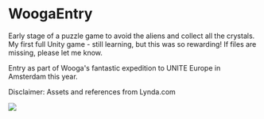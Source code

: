 # WoogaEntry
Early stage of a puzzle game to avoid the aliens and collect all the crystals. My first full Unity game - still learning, but this was so rewarding! If files are missing, please let me know. 

Entry as part of Wooga's fantastic expedition to UNITE Europe in Amsterdam this year. 

Disclaimer: Assets and references from Lynda.com

![](https://i.gyazo.com/b44b6e92c022c7e8a85ffa4a95c82609.png)
